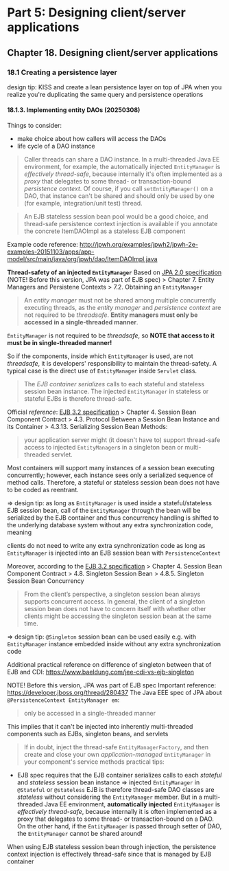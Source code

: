 # Part 5: Designing client/server applications
## Chapter 18. Designing client/server applications
### 18.1 Creating a persistence layer
design tip: KISS and create a lean persistence layer on top of JPA when you realize you're duplicating the same query and persistence operations
#### 18.1.3. Implementing entity DAOs (20250308)
Things to consider: 
* make choice about how callers will access the DAOs
* life cycle of a DAO instance

> Caller threads can share a DAO instance. In a multi-threaded Java EE environment, for example, the automatically injected `EntityManager` is *effectively thread-safe*, because internally it's often implemented as a *proxy* that delegates to some thread- or transaction-bound *persistence context*. Of course, if you call `setEntityManager()` on a DAO, that instance can't be shared and should only be used by one (for example, integration/unit test) thread.

> An EJB stateless session bean pool would be a good choice, and thread-safe persistence context injection is available if you annotate the concrete ItemDAOImpl as a stateless EJB component

Example code reference: http://jpwh.org/examples/jpwh2/jpwh-2e-examples-20151103/apps/app-model/src/main/java/org/jpwh/dao/ItemDAOImpl.java

**Thread-safety of an injected `EntityManager`**
Based on [JPA 2.0 specification](https://jcp.org/aboutJava/communityprocess/final/jsr317/index.html) (NOTE! Before this version, JPA was part of EJB spec) > Chapter 7. Entity Managers and Persistene Contexts > 7.2. Obtaining an `EntityManager`

> An *entity manager* must not be shared among multiple concurrently executing threads, as the *entity manager* and *persistence context* are not required to be *threadsafe*. **Entity managers must only be accessed in a single-threaded manner**.

`EntityManager` is not required to be *threadsafe*, so **NOTE that access to it must be in single-threaded manner!**

So if the components, inside which `EntityManager` is used, are not *threadsafe*, it is developers' responsibility to maintain the thread-safety. A typical case is the direct use of `EntityManager` inside `Servlet` class. 


> The *EJB container* *serializes* calls to each stateful and stateless session bean instance. The injected `EntityManager` in stateless or stateful EJBs is therefore thread-safe. 

Official *reference*: [EJB 3.2 specification](https://jcp.org/aboutJava/communityprocess/final/jsr345/index.html) > Chapter 4. Session Bean Component Contract > 4.3. Protocol Between a Session Bean Instance and its Container > 4.3.13. Serializing Session Bean Methods:

> your application server might (it doesn't have to) support thread-safe access to injected `EntityManager`s in a singleton bean or multi-threaded servlet. 

Most containers will support many instances of a session bean executing concurrently; however, each instance sees only a serialized sequence of method calls. Therefore, a stateful or stateless session bean does not have to be coded as reentrant.

=> design tip: as long as `EntityManager` is used inside a stateful/stateless EJB session bean, call of the `EntityManager` through the bean will be serialized by the EJB container and thus concurrency handling is shifted to the underlying database system without any extra synchronization code, meaning

clients do not need to write any extra synchronization code as long as `EntityManager` is injected into an EJB session bean with `PersistenceContext`

Moreover, according to the [EJB 3.2 specification](https://jcp.org/aboutJava/communityprocess/final/jsr345/index.html) > Chapter 4. Session Bean Component Contract > 4.8. Singleton Session Bean > 4.8.5. Singleton Session Bean Concurrency

> From the client’s perspective, a singleton session bean always supports concurrent access. In general, the client of a singleton session bean does not have to concern itself with whether other clients might be accessing the singleton session bean at the same time.

=> design tip: `@Singleton` session bean can be used easily e.g. with `EntityManager` instance embedded inside without any extra synchronization code

Additional practical reference on difference of singleton between that of EJB and CDI: https://www.baeldung.com/jee-cdi-vs-ejb-singleton

NOTE! Before this version, JPA was part of EJB spec
Important reference: https://developer.jboss.org/thread/280437
The Java EEE spec of JPA about `@PersistenceContext EntityManager em`: 

> only be accessed in a single-threaded manner

This implies that it can't be injected into inherently multi-threaded components such as EJBs, singleton beans, and servlets

> If in doubt, inject the thread-safe `EntityManagerFactory`, and then create and close your own *application-managed* `EntityManager` in your component's service methods
practical tips:

* EJB spec requires that the EJB container serializes calls to each *stateful* and *stateless* session bean instance => injected `EntityManager` in `@Stateful` or `@stateless` EJB is therefore thread-safe
DAO classes are *stateless* without considering the `EntityManager` member. But in a multi-threaded Java EE environment, **automatically injected** `EntityManager` is *effectively thread-safe*, because internally it is often implemented as a proxy that delegates to some thread- or transaction-bound on a DAO. On the other hand, if the `EntityManager` is passed through setter of DAO, the `EntityManager` cannot be shared around!

When using EJB stateless session bean through injection, the persistence context injection is effectively thread-safe since that is managed by EJB container

